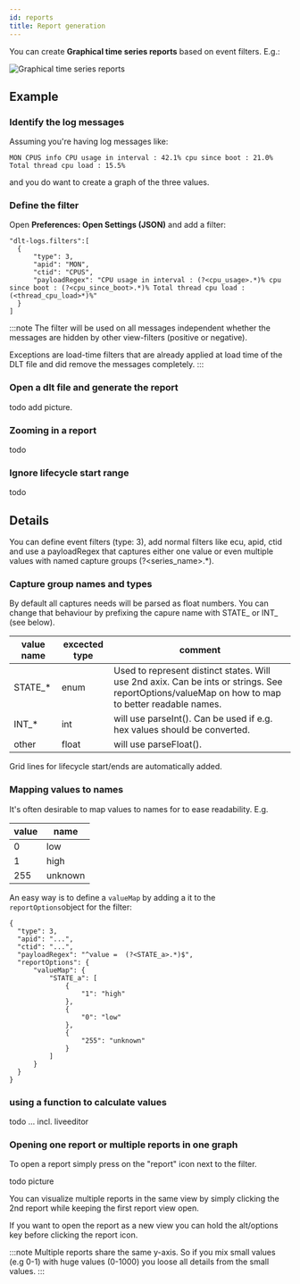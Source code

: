 ```yaml
---
id: reports
title: Report generation
---
```

You can create **Graphical time series reports** based on event filters. E.g.:

![Graphical time series reports](https://github.com/mbehr1/dlt-logs/raw/master/images/timeSeriesReport1.png)

## Example

### Identify the log messages

Assuming you're having log messages like:
```
MON CPUS info CPU usage in interval : 42.1% cpu since boot : 21.0% Total thread cpu load : 15.5%
```
and you do want to create a graph of the three values.

### Define the filter

Open **Preferences: Open Settings (JSON)** and add a filter:
```
"dlt-logs.filters":[
  {
      "type": 3,
      "apid": "MON",
      "ctid": "CPUS",
      "payloadRegex": "CPU usage in interval : (?<cpu_usage>.*)% cpu since boot : (?<cpu_since_boot>.*)% Total thread cpu load : (<thread_cpu_load>*)%"
  }
]
```
:::note
The filter will be used on all messages independent whether the messages are hidden by other view-filters (positive or negative).

Exceptions are load-time filters that are already applied at load time of the DLT file and did remove the messages completely.
:::

### Open a dlt file and generate the report

todo add picture.

### Zooming in a report

todo

### Ignore lifecycle start range

todo

## Details

You can define event filters (type: 3), add normal filters like ecu, apid, ctid and use a payloadRegex that captures either one value or even multiple values with named capture groups (?\<series\_name\>.*). 

### Capture group names and types

By default all captures needs will be parsed as float numbers. You can change that behaviour by prefixing the capure name with STATE\_ or INT\_ (see below).

value name | excected type | comment
---------- | ------------- | -------
STATE_* | enum | Used to represent distinct states. Will use 2nd axix. Can be ints or strings. See reportOptions/valueMap on how to map to better readable names.
INT_* | int | will use parseInt(). Can be used if e.g. hex values should be converted.
other | float | will use parseFloat().

Grid lines for lifecycle start/ends are automatically added. 

### Mapping values to names

It's often desirable to map values to names for to ease readability. E.g.

value | name
----- | ----
0 | low
1 | high
255 | unknown

An easy way is to define a `valueMap` by adding a it to the `reportOptions`object for the filter:

```
{
  "type": 3,
  "apid": "...",
  "ctid": "...",
  "payloadRegex": "^value =  (?<STATE_a>.*)$",
  "reportOptions": {
      "valueMap": {
          "STATE_a": [
              {
                  "1": "high"
              },
              {
                  "0": "low"
              },
              {
                  "255": "unknown"
              }
          ]
      }
  }
}
```

### using a function to calculate values

todo ... incl. liveeditor

### Opening one report or multiple reports in one graph

To open a report simply press on the "report" icon next to the filter.

todo picture

You can visualize multiple reports in the same view by simply clicking the 2nd report while keeping the first report view open.

If you want to open the report as a new view you can hold the alt/options key before clicking the report icon.

:::note
Multiple reports share the same y-axis. So if you mix small values (e.g 0-1) with huge values (0-1000) you loose all details from the small values.
:::
